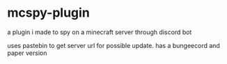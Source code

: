# mcspy-plugin
a plugin i made to spy on a minecraft server through discord bot

uses pastebin to get server url for possible update. has a bungeecord and paper version
